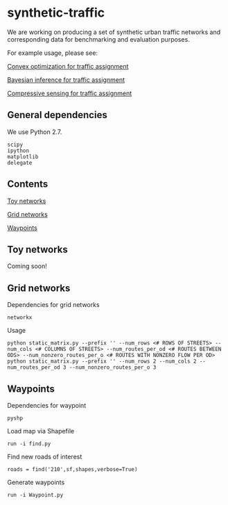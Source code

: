 synthetic-traffic
=================

We are working on producing a set of synthetic urban traffic networks and corresponding data for benchmarking and evaluation purposes.

For example usage, please see:

[Convex optimization for traffic assignment](https://github.com/cathywu/traffic-estimation)

[Bayesian inference for traffic assignment](https://github.com/cathywu/traffic-estimation-bayesian)

[Compressive sensing for traffic assignment](https://github.com/pcmoritz/traffic-project)

General dependencies
-------------------
    
We use Python 2.7.

    scipy
    ipython
    matplotlib
    delegate
    
Contents
--------
[Toy networks](#toynetworks)

[Grid networks](#gridnetworks)

[Waypoints](#waypoints)

<a name="toynetworks"></a>
Toy networks
------------

Coming soon!

<a name="gridnetworks"></a>
Grid networks
-------------

Dependencies for grid networks

    networkx

Usage

    python static_matrix.py --prefix '' --num_rows <# ROWS OF STREETS> --num_cols <# COLUMNS OF STREETS> --num_routes_per_od <# ROUTES BETWEEN ODS> --num_nonzero_routes_per_o <# ROUTES WITH NONZERO FLOW PER OD>
    python static_matrix.py --prefix '' --num_rows 2 --num_cols 2 --num_routes_per_od 3 --num_nonzero_routes_per_o 3

<a name="waypoints"></a>
Waypoints
---------

Dependencies for waypoint

    pyshp

Load map via Shapefile

    run -i find.py

Find new roads of interest

    roads = find('210',sf,shapes,verbose=True)

Generate waypoints

    run -i Waypoint.py
